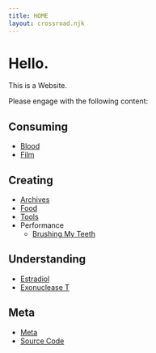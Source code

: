 ```yaml
---
title: HOME
layout: crossroad.njk
---
```

# Hello.
This is a Website.

Please engage with the following content:

## Consuming
 - [Blood](./consuming/blood.html)
 - [Film](./consuming/film.html)

## Creating
 - [Archives](./creating/archives/)
 - [Food](./creating/food/recipes.html)
 - [Tools](./creating/tools/)
 - Performance
     - [Brushing My Teeth](./creating/brushing-my-teeth.html)
     
## Understanding
 - [Estradiol](./understanding/estradiol.html)
 - [Exonuclease T](./understanding/exot-literature.html)

## Meta
 - [Meta](./meta/meta.html)
 - [Source Code](https://github.com/biosafetylvl5/gwynu)
